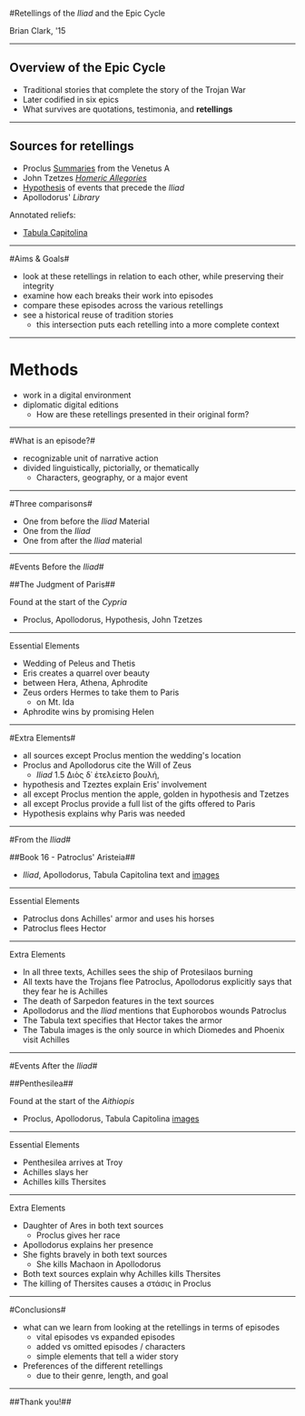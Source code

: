 #Retellings of the *Iliad* and the Epic Cycle

Brian Clark, '15

----------

## Overview of the Epic Cycle ##



- Traditional stories that complete the story of the Trojan War
- Later codified in six epics 
- What survives are quotations, testimonia, and  **retellings**


----------

## Sources for retellings


- Proclus [Summaries](http://www.homermultitext.org/hmt-digital/images?request=GetIIPMooViewer&urn=urn:cite:hmt:vaimg.VA006RN-0007) from the Venetus A
- John Tzetzes [*Homeric Allegories*](http://gallica.bnf.fr/ark:/12148/btv1b520005627/f22.zoom.r=.langFR)
- [Hypothesis](http://gallica.bnf.fr/ark:/12148/btv1b52500995q/f9.zoom.r=grec%202706.langFR) of events that precede the *Iliad*
- Apollodorus' *Library*

Annotated reliefs:

- [Tabula Capitolina](http://shot.holycross.edu/eikon/tabulaeiliacae/Capitoline_1.jpg)

----------
#Aims & Goals#

- look at these retellings in relation to each other, while preserving their integrity
- examine how each breaks their work into episodes
- compare these episodes across the various retellings
- see a historical reuse of tradition stories
     - 	this intersection puts each retelling into a more complete context

----

# Methods #

- work in a digital environment 
- diplomatic digital editions
     - How are these retellings presented in their original form?

----------


#What is an episode?#

- recognizable unit of narrative action
- divided linguistically, pictorially, or thematically
	- Characters, geography, or a major event


----------


#Three comparisons#

- One from  before the *Iliad* Material
- One from the *Iliad*
- One from after the *Iliad* material

----------
#Events Before the *Iliad*#

##The Judgment of Paris##

Found at the start of the *Cypria*

- Proclus, Apollodorus, Hypothesis, John Tzetzes

----------
Essential Elements 

- Wedding of Peleus and Thetis
- Eris creates a quarrel over beauty
- between Hera, Athena, Aphrodite
- Zeus orders Hermes to take them to Paris
	- on Mt. Ida
- Aphrodite wins by promising Helen 

----------
#Extra Elements#

- all sources except Proclus mention the wedding's location
- Proclus and Apollodorus cite the Will of Zeus
	- *Iliad* 1.5   Διὸς δ᾽ ἐτελείετο βουλή,
- hypothesis and Tzeztes explain Eris' involvement
- all except Proclus mention the apple, golden in hypothesis and Tzetzes
- all except Proclus provide a full list of the gifts offered to Paris
- Hypothesis explains why Paris was needed


----------
#From the *Iliad*#

##Book 16 - Patroclus' Aristeia##

- *Iliad*, Apollodorus, Tabula Capitolina text and [images](http://shot.holycross.edu/eikon/tabulaeiliacae/Capitoline_10.jpg)


----------
Essential Elements

- Patroclus dons Achilles' armor and uses his horses
- Patroclus flees Hector


----------
Extra Elements

- In all three texts, Achilles sees the ship of Protesilaos burning
- All texts have the Trojans flee Patroclus, Apollodorus explicitly says that they fear he is Achilles
- The death of Sarpedon features in the text sources
- Apollodorus and the *Iliad* mentions that Euphorobos wounds Patroclus
- The Tabula text specifies that Hector takes the armor 
- The Tabula images is the only source in which Diomedes and Phoenix visit Achilles


----------

#Events After the *Iliad*#

##Penthesilea##

Found at the start of the *Aithiopis*

- Proclus, Apollodorus, Tabula Capitolina [images](http://shot.holycross.edu/eikon/tabulaeiliacae/Capitoline_7.jpg)



----------
Essential Elements

- Penthesilea arrives at Troy
-  Achilles slays her
-  Achilles kills Thersites 



----------
Extra Elements

- Daughter of Ares in both text sources
     - Proclus gives her race
- Apollodorus explains her presence
- She fights bravely in both text sources
     - She kills Machaon in Apollodorus
- Both text sources explain why Achilles kills Thersites
- The killing of Thersites causes a στάσις in Proclus


----------
#Conclusions#

- what can we learn from looking at the retellings in terms of episodes
     - vital episodes vs expanded episodes
     - added vs omitted episodes / characters
     - simple elements that tell a wider story
- Preferences of the different retellings
     - due to their genre, length, and goal


----------
##Thank you!##
